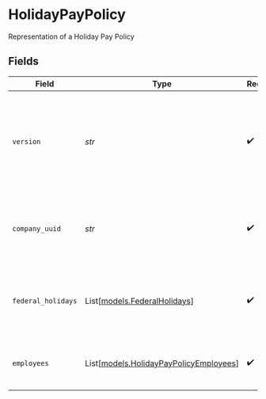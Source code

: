# HolidayPayPolicy

Representation of a Holiday Pay Policy


## Fields

| Field                                                                                                                                                                         | Type                                                                                                                                                                          | Required                                                                                                                                                                      | Description                                                                                                                                                                   |
| ----------------------------------------------------------------------------------------------------------------------------------------------------------------------------- | ----------------------------------------------------------------------------------------------------------------------------------------------------------------------------- | ----------------------------------------------------------------------------------------------------------------------------------------------------------------------------- | ----------------------------------------------------------------------------------------------------------------------------------------------------------------------------- |
| `version`                                                                                                                                                                     | *str*                                                                                                                                                                         | :heavy_check_mark:                                                                                                                                                            | The current version of the object. See the [versioning guide](https://docs.gusto.com/embedded-payroll/docs/versioning#object-layer) for information on how to use this field. |
| `company_uuid`                                                                                                                                                                | *str*                                                                                                                                                                         | :heavy_check_mark:                                                                                                                                                            | A unique identifier for the company owning the holiday pay policy                                                                                                             |
| `federal_holidays`                                                                                                                                                            | List[[models.FederalHolidays](../models/federalholidays.md)]                                                                                                                  | :heavy_check_mark:                                                                                                                                                            | List of the eleven supported federal holidays and their details                                                                                                               |
| `employees`                                                                                                                                                                   | List[[models.HolidayPayPolicyEmployees](../models/holidaypaypolicyemployees.md)]                                                                                              | :heavy_check_mark:                                                                                                                                                            | List of employee uuids under a time off policy                                                                                                                                |